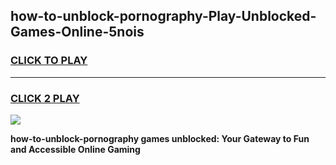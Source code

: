 
## how-to-unblock-pornography-Play-Unblocked-Games-Online-5nois
<h3>
<a href="https://premium76.site?title=how-to-unblock-pornography&ref=25A">CLICK TO PLAY</a></h3>
<hr>

<h3>
<a href="https://premium76.site?title=how-to-unblock-pornography&ref=25A">CLICK 2 PLAY</a>
  
</h3>

<a href="https://premium76.site?title=how-to-unblock-pornography&ref=25A"><img src="https://clearcache.store/games.png"></a>


**how-to-unblock-pornography games unblocked: Your Gateway to Fun and Accessible Online Gaming**
